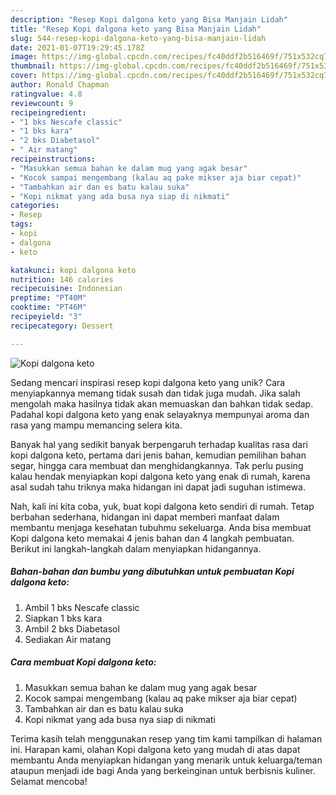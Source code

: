 ```yaml
---
description: "Resep Kopi dalgona keto yang Bisa Manjain Lidah"
title: "Resep Kopi dalgona keto yang Bisa Manjain Lidah"
slug: 544-resep-kopi-dalgona-keto-yang-bisa-manjain-lidah
date: 2021-01-07T19:29:45.178Z
image: https://img-global.cpcdn.com/recipes/fc40ddf2b516469f/751x532cq70/kopi-dalgona-keto-foto-resep-utama.jpg
thumbnail: https://img-global.cpcdn.com/recipes/fc40ddf2b516469f/751x532cq70/kopi-dalgona-keto-foto-resep-utama.jpg
cover: https://img-global.cpcdn.com/recipes/fc40ddf2b516469f/751x532cq70/kopi-dalgona-keto-foto-resep-utama.jpg
author: Ronald Chapman
ratingvalue: 4.8
reviewcount: 9
recipeingredient:
- "1 bks Nescafe classic"
- "1 bks kara"
- "2 bks Diabetasol"
- " Air matang"
recipeinstructions:
- "Masukkan semua bahan ke dalam mug yang agak besar"
- "Kocok sampai mengembang (kalau aq pake mikser aja biar cepat)"
- "Tambahkan air dan es batu kalau suka"
- "Kopi nikmat yang ada busa nya siap di nikmati"
categories:
- Resep
tags:
- kopi
- dalgona
- keto

katakunci: kopi dalgona keto 
nutrition: 146 calories
recipecuisine: Indonesian
preptime: "PT40M"
cooktime: "PT46M"
recipeyield: "3"
recipecategory: Dessert

---
```



![Kopi dalgona keto](https://img-global.cpcdn.com/recipes/fc40ddf2b516469f/751x532cq70/kopi-dalgona-keto-foto-resep-utama.jpg)

Sedang mencari inspirasi resep kopi dalgona keto yang unik? Cara menyiapkannya memang tidak susah dan tidak juga mudah. Jika salah mengolah maka hasilnya tidak akan memuaskan dan bahkan tidak sedap. Padahal kopi dalgona keto yang enak selayaknya mempunyai aroma dan rasa yang mampu memancing selera kita.

Banyak hal yang sedikit banyak berpengaruh terhadap kualitas rasa dari kopi dalgona keto, pertama dari jenis bahan, kemudian pemilihan bahan segar, hingga cara membuat dan menghidangkannya. Tak perlu pusing kalau hendak menyiapkan kopi dalgona keto yang enak di rumah, karena asal sudah tahu triknya maka hidangan ini dapat jadi suguhan istimewa.




Nah, kali ini kita coba, yuk, buat kopi dalgona keto sendiri di rumah. Tetap berbahan sederhana, hidangan ini dapat memberi manfaat dalam membantu menjaga kesehatan tubuhmu sekeluarga. Anda bisa membuat Kopi dalgona keto memakai 4 jenis bahan dan 4 langkah pembuatan. Berikut ini langkah-langkah dalam menyiapkan hidangannya.

<!--inarticleads1-->

##### Bahan-bahan dan bumbu yang dibutuhkan untuk pembuatan Kopi dalgona keto:

1. Ambil 1 bks Nescafe classic
1. Siapkan 1 bks kara
1. Ambil 2 bks Diabetasol
1. Sediakan  Air matang




<!--inarticleads2-->

##### Cara membuat Kopi dalgona keto:

1. Masukkan semua bahan ke dalam mug yang agak besar
1. Kocok sampai mengembang (kalau aq pake mikser aja biar cepat)
1. Tambahkan air dan es batu kalau suka
1. Kopi nikmat yang ada busa nya siap di nikmati




Terima kasih telah menggunakan resep yang tim kami tampilkan di halaman ini. Harapan kami, olahan Kopi dalgona keto yang mudah di atas dapat membantu Anda menyiapkan hidangan yang menarik untuk keluarga/teman ataupun menjadi ide bagi Anda yang berkeinginan untuk berbisnis kuliner. Selamat mencoba!
